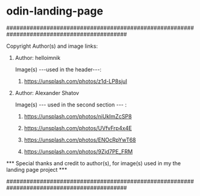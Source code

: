 # odin-landing-page


############################################################################################

Copyright Author(s) and image links: 

1. Author: helloimnik

	Image(s) ---used in the header---: 
	
	1. https://unsplash.com/photos/z1d-LP8sjuI
    
2. Author: Alexander Shatov

	Image(s) --- used in the second section --- : 
	
	1. https://unsplash.com/photos/niUkImZcSP8
	
	2. https://unsplash.com/photos/UVfvFrp4x4E

	3. https://unsplash.com/photos/ENOcRpYwT68
	
	4. https://unsplash.com/photos/9Zjd7PE_FRM
	
	
	
*** Special thanks and credit to author(s), for image(s) used in my the landing page project ***

############################################################################################
